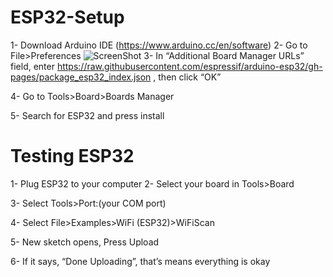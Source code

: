 # ESP32-Setup
1-	Download Arduino IDE (https://www.arduino.cc/en/software)
2-	Go to File>Preferences
![ScreenShot](https://i0.wp.com/randomnerdtutorials.com/wp-content/uploads/2016/12/arduino-ide-open-preferences.png?w=196&quality=100&strip=all&ssl=1)
3-	In “Additional Board Manager URLs” field, enter https://raw.githubusercontent.com/espressif/arduino-esp32/gh-pages/package_esp32_index.json , then click “OK”
 




4-	Go to Tools>Board>Boards Manager
 

5-	Search for ESP32 and press install
 







# Testing ESP32
1-	Plug ESP32 to your computer 
2-	Select your board in Tools>Board
 

3-	Select Tools>Port:(your COM port)
 












4-	Select File>Examples>WiFi (ESP32)>WiFiScan
 
5-	New sketch opens, Press Upload
 
6-	If it says, “Done Uploading”, that’s means everything is okay

